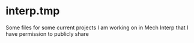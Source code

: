# interp.tmp
Some files for some current projects I am working on in Mech Interp that I have permission to publicly share
